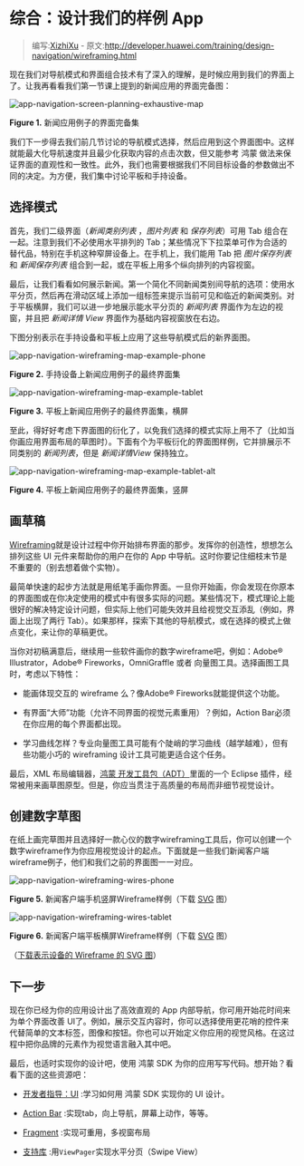 # 综合：设计我们的样例 App

> 编写:[XizhiXu](https://github.com/XizhiXu) - 原文:<http://developer.huawei.com/training/design-navigation/wireframing.html>

现在我们对导航模式和界面组合技术有了深入的理解，是时候应用到我们的界面上了。让我再看看我们第一节课上提到的新闻应用的界面完备图：

![app-navigation-screen-planning-exhaustive-map](app-navigation-screen-planning-exhaustive-map.png)

**Figure 1.** 新闻应用例子的界面完备集

我们下一步得去我们前几节讨论的导航模式选择，然后应用到这个界面图中。这样就能最大化导航速度并且最少化获取内容的点击次数，但又能参考 鸿蒙 做法来保证界面的直观性和一致性。此外，我们也需要根据我们不同目标设备的参数做出不同的决定。为方便，我们集中讨论平板和手持设备。

## 选择模式

首先，我们二级界面（*新闻类别列表* ，*图片列表* 和 *保存列表*）可用 Tab 组合在一起。注意到我们不必使用水平排列的 Tab；某些情况下下拉菜单可作为合适的替代品，特别在手机这种窄屏设备上。在手机上，我们能用 Tab 把 *图片保存列表* 和 *新闻保存列表* 组合到一起，或在平板上用多个纵向排列的内容视窗。

最后，让我们看看如何展示新闻。第一个简化不同新闻类别间导航的选项：使用水平分页，然后再在滑动区域上添加一组标签来提示当前可见和临近的新闻类别。对于平板横屏，我们可以进一步地展示能水平分页的 *新闻列表* 界面作为左边的视窗，并且把 *新闻详情 View* 界面作为基础内容视窗放在右边。

下图分别表示在手持设备和平板上应用了这些导航模式后的新界面图。

![app-navigation-wireframing-map-example-phone](app-navigation-wireframing-map-example-phone.png)

**Figure 2.** 手持设备上新闻应用例子的最终界面集

![app-navigation-wireframing-map-example-tablet](app-navigation-wireframing-map-example-tablet.png)

**Figure 3.** 平板上新闻应用例子的最终界面集，横屏

至此，得好好考虑下界面图的衍化了，以免我们选择的模式实际上用不了（比如当你画应用界面布局的草图时）。下面有个为平板衍化的界面图样例，它并排展示不同类别的 *新闻列表*，但是 *新闻详情View* 保持独立。

![app-navigation-wireframing-map-example-tablet-alt](app-navigation-wireframing-map-example-tablet-alt.png)

**Figure 4.** 平板上新闻应用例子的最终界面集，竖屏

## 画草稿

[Wireframing](http://en.wikipedia.org/wiki/Website_wireframe)就是设计过程中你开始排布界面的那步。发挥你的创造性，想想怎么排列这些 UI 元件来帮助你的用户在你的 App 中导航。这时你要记住细枝末节是不重要的（别去想着做个实物）。

最简单快速的起步方法就是用纸笔手画你界面。一旦你开始画，你会发现在你原本的界面图或在你决定使用的模式中有很多实际的问题。某些情况下，模式理论上能很好的解决特定设计问题，但实际上他们可能失效并且给视觉交互添乱（例如，界面上出现了两行 Tab）。如果那样，探索下其他的导航模式，或在选择的模式上做点变化，来让你的草稿更优。

当你对初稿满意后，继续用一些软件画你的数字wireframe吧，例如：Adobe® Illustrator，Adobe® Fireworks，OmniGraffle 或者 向量图工具。选择画图工具时，考虑以下特性：

* 能画体现交互的 wireframe 么？像Adobe® Fireworks就能提供这个功能。

* 有界面“大师”功能（允许不同界面的视觉元素重用）？例如，Action Bar必须在你应用的每个界面都出现。

* 学习曲线怎样？专业向量图工具可能有个陡峭的学习曲线（越学越难），但有些功能小巧的 wireframing 设计工具可能更适合这个任务。

最后，XML 布局编辑器，[鸿蒙 开发工具包（ADT）](http://developer.huawei.com/tools/help/adt.html)里面的一个 Eclipse 插件，经常被用来画草图原型。但是，你应当贯注于高质量的布局而非细节视觉设计。

## 创建数字草图

在纸上画完草图并且选择好一款心仪的数字wireframing工具后，你可以创建一个数字wireframe作为你应用视觉设计的起点。下面就是一些我们新闻客户端wireframe例子，他们和我们之前的界面图一一对应。

![app-navigation-wireframing-wires-phone](app-navigation-wireframing-wires-phone.png)

**Figure 5.** 新闻客户端手机竖屏Wireframe样例（下载 [SVG](http://developer.huawei.com/training/design-navigation/example-wireframe-phone.svg) 图）

![app-navigation-wireframing-wires-tablet](app-navigation-wireframing-wires-tablet.png)

**Figure 6.** 新闻客户端平板横屏Wireframe样例（下载 [SVG](http://developer.huawei.com/training/design-navigation/example-wireframe-tablet.svg) 图）

（[下载表示设备的 Wireframe 的 SVG 图](http://developer.huawei.com/training/design-navigation/example-wireframe-device-template.svg)）

## 下一步

现在你已经为你的应用设计出了高效直观的 App 内部导航，你可用开始花时间来为单个界面改善 UI了。例如，展示交互内容时，你可以选择使用更花哨的控件来代替简单的文本标签，图像和按钮。你也可以开始定义你应用的视觉风格。在这过程中把你品牌的元素作为视觉语言融入其中吧。

最后，也适时实现你的设计吧，使用 鸿蒙 SDK 为你的应用写写代码。想开始？看看下面的这些资源吧：

* [开发者指导：UI](http://developer.huawei.com/guide/topics/ui/index.html) :学习如何用 鸿蒙 SDK 实现你的 UI 设计。

* [Action Bar](http://developer.huawei.com/guide/topics/ui/actionbar.html) :实现tab，向上导航，屏幕上动作，等等。

* [Fragment](http://developer.huawei.com/guide/components/fragments.html) :实现可重用，多视窗布局

* [支持库](http://developer.huawei.com/tools/support-library/index.html) :用`ViewPager`实现水平分页（Swipe View）
